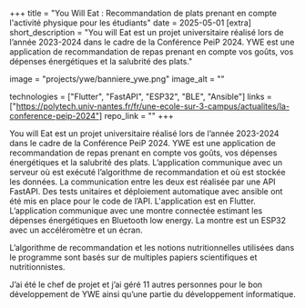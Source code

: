 +++
title = "You Will Eat : Recommandation de plats prenant en compte l'activité physique pour les étudiants"
date = 2025-05-01
[extra]
short_description = "You will Eat est un projet universitaire réalisé lors de l’année 2023-2024 dans le cadre de la Conférence PeiP 2024. YWE est une application de recommandation de repas prenant en compte vos goûts, vos dépenses énergétiques et la salubrité des plats."

image = "projects/ywe/banniere_ywe.png"
image_alt = ""

technologies = ["Flutter", "FastAPI", "ESP32", "BLE", "Ansible"]
links = ["https://polytech.univ-nantes.fr/fr/une-ecole-sur-3-campus/actualites/la-conference-peip-2024"]
repo_link = ""
+++

You will Eat est un projet universitaire réalisé lors de l’année 2023-2024 dans le cadre de la Conférence PeiP 2024. YWE est une application de recommandation de repas prenant en compte vos goûts, vos dépenses énergétiques et la salubrité des plats. L’application communique avec un serveur où est exécuté l’algorithme de recommandation et où est stockée les données. La communication entre les deux est réalisée par une API FastAPI. Des tests unitaires et déploiement automatique avec ansible ont été mis en place pour le code de l’API. L'application est en Flutter. L’application communique avec une montre connectée estimant les dépenses énergétiques en Bluetooth low energy. La montre est un ESP32 avec un accéléromètre et un écran.

L’algorithme de recommandation et les notions nutritionnelles utilisées dans le programme sont basés sur de multiples papiers scientifiques et nutritionnistes.

J’ai été le chef de projet et j’ai géré 11 autres personnes pour le bon développement de YWE ainsi qu’une partie du développement informatique.